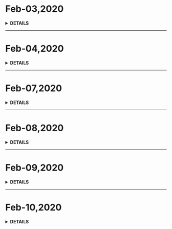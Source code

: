 # Feb-03,2020

<details>
<summary><b>DETAILS</b></summary>
<p>

> 今年这个年啊，伴随着疫情而过。    
> 今天撇了一眼崔永元的推，意思是这个新型冠状病毒不是在海南市场引发的。其他的可能因为没有第三方的介入也是查找不出来，可能也就不了了之了吧。  
> 来京的第一天办公，在家上班就是好啊，什么也不想干。

</p>
</details>

---

# Feb-04,2020

<details>
<summary><b>DETAILS</b></summary>
<p>

> 周二，在家办公第二天。    
> 韩弟来拿来电脑，解决了昨日遗留bug。

> 要以一个新的面貌继续在这混沌的世界行走。  
> 读书、学习、思考。    
> 
> 生活中做的每一件事都需要下笔去思考、总结，在脑中留痕，是为了更好在这个混沌的世界存活。

</p>
</details>

---

# Feb-07,2020

<details>
<summary><b>DETAILS</b></summary>
<p>

> 周五。    
> 当初开这个仓库的时候，心里想着每一天都能有所收获。    
> 半年过去了，回望一下，收获不大，就像官僚主义、形式主义一样，走形式。分析一下原因是开始之初就没有想好自己的目标，没有追求，过程就不艰辛，结局就不明显。      
> 当然，形式主义下还是有一些作为的，也有所收获。    
>
> 我把今天作为开年的第一天，也算是仪式下重整新面貌。    
> 
<details>
<summary><b>BaiCiZhan</b></summary>
<p>

#### 1.phonetic [语音的]
> Phonetic sysmbols help us to pronunce different word properly.

#### 2.courier [快递员、通讯员、导游]
> The job of a courier is to deliver the parcels.   

#### 3.poise [使相等，使平衡 ｜ 泰然自若，信心]
> We were all impressed by her poise and confidence.

#### 4.linger [逗留，留恋]
> The strong scent of her perfume lingered long after she left the room.    

#### 5.ratio [比率，比例]
> Thr ratio of boys to girls is about 2 to 1.

#### 6.counsel [律师、法律顾问、忠告，劝告、建议]
> If the police arrest you,you should find a legal counsel.

#### 7.slander [讲坏话、污蔑、诽谤 ｜ 诽谤、诋毁]
> The actress was slandered by people for her social media post.
</p>
</details>
</p>
</details>

---

# Feb-08,2020

<details>
<summary><b>DETAILS</b></summary>
<p>

> 周六。    
> 
<details>
<summary><b>BaiCiZhan</b></summary>
<p>

#### 1.naked[裸体的，无遮掩的]
> The naked baby is crawling and smiling on the floor.

#### 2.carton [尤指食品和液体的硬纸盒、纸板箱、塑料箱]
> Drinking a carton of milk per day is good for you health

#### 3.exterior [外貌，外观；位于外边的]
> The building's exterior is beautiful.

#### 4.ceased [停止、结束]
> The rain ceased and the rainbow is showed up.

#### 5.flabby [肌肉松软的，意志薄弱的]
> As I'm getting older,my arms are getting more and more flabby.

#### 6.scrape [擦伤；刮，擦]
> I can deal with the scrape on my knee by myself.

#### 7.vehicle [交通工具、机动车]
> The vehicle drives off while carring a container.

#### 8.stick up [竖起]
> When you stick up your thumb,you mean that you approve.

#### 9.ownership [所有权]
> The couple have the certificate to prove their ownership of this house.

#### 10.remnant [遗迹、边角省料]
> The remnant of Yuanmingyuan becomes a tourist attraction today.

#### 11.extravagant [奢侈的，无节制的]
> Buying too much clothes for a vacation is extravegant.

</p>
</details>
</p>
</details>

---

# Feb-09,2020

<details>
<summary><b>DETAILS</b></summary>
<p>

> 周日。    
> 
<details>
<summary><b>BaiCiZhan</b></summary>
<p>

#### 1.on no account [决不]
> On no account should you give up your goals.

#### 2.jagged [锯齿状的，参差不齐的]
> The edges of this kind of leaf are jagged.

#### 3.sparse [稀少的、稀疏的]
> The desert's vegetation is sparse,there are hardly any plants here at all.

####  4.porch [门廊，走廊]
> I love to sit on the front porch and feel the wind.

#### 5.intrigue [阴谋，轨迹；密谋，欺骗；引起极大的兴趣]
> An evil intrigue suddenly comes to his mind.

#### 6.reclaim [取回、开拓、开垦；废物回收利用]
> Many years later,he recliamed the treature he had buried.

#### 7.essential [必不可少的，必要的；本质的，重要的；基本的；必需品]
> Hot pot and Mahjong are essential components of Sichuan culture.

#### 8.mutual [互相的，共同的]
> Good communication can build a bridge of mutual understanding.
</p>
</details>
</p>
</details>


---

# Feb-10,2020

<details>
<summary><b>DETAILS</b></summary>
<p>

> 周一。    
> 
<details>
<summary><b>BaiCiZhan</b></summary>
<p>

#### 1.semblance [相似；外表，外貌]
> You're a mere semblance of the real Superman!

#### 2.magistrate [法官]
> "Case closed!" shouted the magistrate as she slammed down the gavel.

#### 3.vicinity [附近地区；近邻]
> These houses are in the vicinity of the hospital.

#### 4.pragmatic [实际的，注重实效的]
> I don't need any fancy designs,I prefer my furniture to be more pragmatic.

#### 5.lethal [致命的，致死的；致死因子]
> A bite from this kind of snake is lethal!

#### 6.tackle [对付，处理；(足球等比赛)阻截]
> the repaiman is able to tackle any problems with his tools.

#### 7.imitates[模仿]
> The boy imitates his father by shaving the mirror.    

#### 8.bibliography [参考书目；文献学]
> The bibliography is located at the end of the paper.

#### 9.maiden [(文学)少女，未嫁女子；未婚的，处女的，初次的]
> There is a beautiful maiden sitting in the castle garden.

#### 10.grumble [发牢骚；抱怨，怨言]
> My mom always grumbles about the mess as she cleans my room;

#### 11.janitor [清洁工，看门人]
> This school building is taken care by janitors.


</p>
</details>
</p>
</details>

